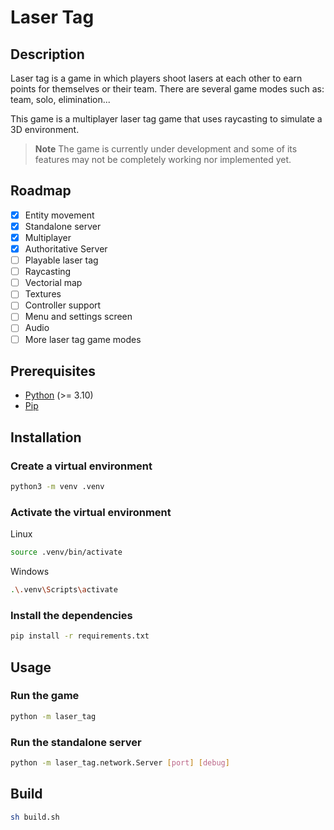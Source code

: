 # Laser Tag

## Description

Laser tag is a game in which players shoot lasers at each other to earn points for themselves or their team. There are several game modes such as: team, solo, elimination...

This game is a multiplayer laser tag game that uses raycasting to simulate a 3D environment.

> **Note**
> The game is currently under development and some of its features may not be completely working nor implemented yet.

## Roadmap

- [X] Entity movement
- [X] Standalone server
- [X] Multiplayer
- [X] Authoritative Server
- [ ] Playable laser tag
- [ ] Raycasting
- [ ] Vectorial map
- [ ] Textures
- [ ] Controller support
- [ ] Menu and settings screen
- [ ] Audio
- [ ] More laser tag game modes

## Prerequisites

- [Python](https://www.python.org/) (>= 3.10)
- [Pip](https://pypi.org/project/pip/)

## Installation

### Create a virtual environment

```bash
python3 -m venv .venv
```

### Activate the virtual environment

Linux

```bash
source .venv/bin/activate
```

Windows

```bash
.\.venv\Scripts\activate
```

### Install the dependencies

```bash
pip install -r requirements.txt
```

## Usage

### Run the game

```bash
python -m laser_tag
```

### Run the standalone server

```bash
python -m laser_tag.network.Server [port] [debug]
```

## Build

```bash
sh build.sh
```
